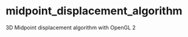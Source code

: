 midpoint_displacement_algorithm
===============================

3D Midpoint displacement algorithm with OpenGL 2